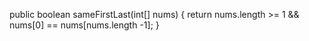 public boolean sameFirstLast(int[] nums) {
  return nums.length >= 1 && nums[0] == nums[nums.length -1];
}